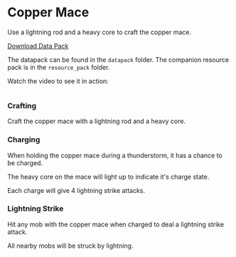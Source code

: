 # Copper Mace
Use a lightning rod and a heavy core to craft the copper mace.

[Download Data Pack](https://github.com/carsons-datapacks/copper_mace/archive/refs/heads/main.zip)

The datapack can be found in the `datapack` folder.
The companion resource pack is in the `resource_pack` folder.

Watch the video to see it in action:

[![]()]()

### Crafting
Craft the copper mace with a lightning rod and a heavy core.

### Charging
When holding the copper mace during a thunderstorm, it has a chance to be charged.

The heavy core on the mace will light up to indicate it's charge state.

Each charge will give 4 lightning strike attacks.

### Lightning Strike
Hit any mob with the copper mace when charged to deal a lightning strike attack.

All nearby mobs will be struck by lightning.